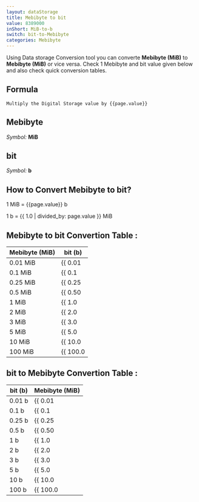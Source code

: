 ```yaml
---
layout: dataStorage
title: Mebibyte to bit
value: 8389000
inShort: MiB-to-b
switch: bit-to-Mebibyte
categories: Mebibyte
---
```


Using Data storage Conversion tool you can converte **Mebibyte (MiB)** to **Mebibyte (MiB)** or vice versa. Check 1 Mebibyte and bit value given below and also check quick conversion tables.

## Formula
`Multiply the Digital Storage value by {{page.value}}`

## Mebibyte
*Symbol:* **MiB**

## bit
*Symbol:* **b**

## How to Convert Mebibyte to bit?

1 MiB = {{page.value}} b

1 b = {{ 1.0 | divided_by: page.value }} MiB


## Mebibyte to bit Convertion Table :

| Mebibyte (MiB) | bit (b) |
| ---- | ---- |
| 0.01 MiB | {{ 0.01 | times: page.value }} b |
| 0.1 MiB | {{ 0.1 | times: page.value }} b |
| 0.25 MiB | {{ 0.25 | times: page.value }} b |
| 0.5 MiB | {{ 0.50 | times: page.value }} b |
| 1 MiB | {{ 1.0 | times: page.value }} b |
| 2 MiB | {{ 2.0 | times: page.value }} b |
| 3 MiB | {{ 3.0 | times: page.value }} b |
| 5 MiB | {{ 5.0 | times: page.value }} b |
| 10 MiB | {{ 10.0 | times: page.value }} b |
| 100 MiB | {{ 100.0 | times: page.value }} b |

## bit to Mebibyte Convertion Table :

| bit (b) | Mebibyte (MiB) |
| ---- | ---- |
| 0.01 b | {{ 0.01 | divided_by: page.value }} MiB |
| 0.1 b | {{ 0.1 | divided_by: page.value }} MiB |
| 0.25 b | {{ 0.25 | divided_by: page.value }} MiB |
| 0.5 b | {{ 0.50 | divided_by: page.value }} MiB |
| 1 b | {{ 1.0 | divided_by: page.value }} MiB |
| 2 b | {{ 2.0 | divided_by: page.value }} MiB |
| 3 b | {{ 3.0 | divided_by: page.value }} MiB |
| 5 b | {{ 5.0 | divided_by: page.value }} MiB |
| 10 b | {{ 10.0 | divided_by: page.value }} MiB |
| 100 b | {{ 100.0 | divided_by: page.value }} MiB |


<script>
document.getElementById('selectInput')[9].selected = true
document.getElementById('selectOutput')[0].selected = true
</script>
